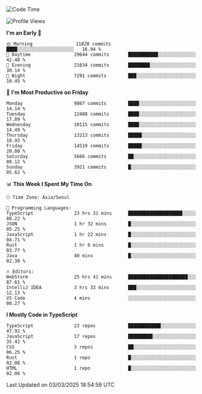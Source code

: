 <!--START_SECTION:waka-->
![Code Time](http://img.shields.io/badge/Code%20Time-7%2C380%20hrs%2025%20mins-blue)

![Profile Views](http://img.shields.io/badge/Profile%20Views-0-blue)

**I'm an Early 🐤** 

```text
🌞 Morning                11820 commits       ████░░░░░░░░░░░░░░░░░░░░░   16.94 % 
🌆 Daytime                29644 commits       ███████████░░░░░░░░░░░░░░   42.48 % 
🌃 Evening                21034 commits       ████████░░░░░░░░░░░░░░░░░   30.14 % 
🌙 Night                  7291 commits        ███░░░░░░░░░░░░░░░░░░░░░░   10.45 % 
```
📅 **I'm Most Productive on Friday** 

```text
Monday                   9867 commits        ████░░░░░░░░░░░░░░░░░░░░░   14.14 % 
Tuesday                  12488 commits       ████░░░░░░░░░░░░░░░░░░░░░   17.89 % 
Wednesday                10115 commits       ████░░░░░░░░░░░░░░░░░░░░░   14.49 % 
Thursday                 13213 commits       █████░░░░░░░░░░░░░░░░░░░░   18.93 % 
Friday                   14519 commits       █████░░░░░░░░░░░░░░░░░░░░   20.80 % 
Saturday                 5666 commits        ██░░░░░░░░░░░░░░░░░░░░░░░   08.12 % 
Sunday                   3921 commits        █░░░░░░░░░░░░░░░░░░░░░░░░   05.62 % 
```


📊 **This Week I Spent My Time On** 

```text
🕑︎ Time Zone: Asia/Seoul

💬 Programming Languages: 
TypeScript               23 hrs 31 mins      ████████████████████░░░░░   80.22 % 
JSON                     1 hr 32 mins        █░░░░░░░░░░░░░░░░░░░░░░░░   05.25 % 
JavaScript               1 hr 22 mins        █░░░░░░░░░░░░░░░░░░░░░░░░   04.71 % 
Rust                     1 hr 6 mins         █░░░░░░░░░░░░░░░░░░░░░░░░   03.77 % 
Java                     40 mins             █░░░░░░░░░░░░░░░░░░░░░░░░   02.30 % 

🔥 Editors: 
WebStorm                 25 hrs 41 mins      ██████████████████████░░░   87.61 % 
IntelliJ IDEA            3 hrs 33 mins       ███░░░░░░░░░░░░░░░░░░░░░░   12.13 % 
VS Code                  4 mins              ░░░░░░░░░░░░░░░░░░░░░░░░░   00.27 % 
```

**I Mostly Code in TypeScript** 

```text
TypeScript               23 repos            ████████████░░░░░░░░░░░░░   47.92 % 
JavaScript               17 repos            █████████░░░░░░░░░░░░░░░░   35.42 % 
CSS                      3 repos             ██░░░░░░░░░░░░░░░░░░░░░░░   06.25 % 
Rust                     1 repo              █░░░░░░░░░░░░░░░░░░░░░░░░   02.08 % 
HTML                     1 repo              █░░░░░░░░░░░░░░░░░░░░░░░░   02.08 % 
```




 Last Updated on 03/03/2025 18:54:59 UTC
<!--END_SECTION:waka-->
